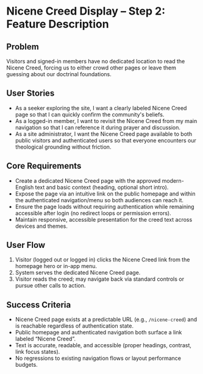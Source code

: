 # Nicene Creed Display – Step 2: Feature Description

## Problem
Visitors and signed-in members have no dedicated location to read the Nicene Creed, forcing us to either crowd other pages or leave them guessing about our doctrinal foundations.

## User Stories
- As a seeker exploring the site, I want a clearly labeled Nicene Creed page so that I can quickly confirm the community's beliefs.
- As a logged-in member, I want to revisit the Nicene Creed from my main navigation so that I can reference it during prayer and discussion.
- As a site administrator, I want the Nicene Creed page available to both public visitors and authenticated users so that everyone encounters our theological grounding without friction.

## Core Requirements
- Create a dedicated Nicene Creed page with the approved modern-English text and basic context (heading, optional short intro).
- Expose the page via an intuitive link on the public homepage and within the authenticated navigation/menu so both audiences can reach it.
- Ensure the page loads without requiring authentication while remaining accessible after login (no redirect loops or permission errors).
- Maintain responsive, accessible presentation for the creed text across devices and themes.

## User Flow
1. Visitor (logged out or logged in) clicks the Nicene Creed link from the homepage hero or in-app menu.
2. System serves the dedicated Nicene Creed page.
3. Visitor reads the creed; may navigate back via standard controls or pursue other calls to action.

## Success Criteria
- Nicene Creed page exists at a predictable URL (e.g., `/nicene-creed`) and is reachable regardless of authentication state.
- Public homepage and authenticated navigation both surface a link labeled “Nicene Creed”.
- Text is accurate, readable, and accessible (proper headings, contrast, link focus states).
- No regressions to existing navigation flows or layout performance budgets.
